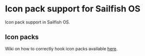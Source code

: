 # Icon pack support for Sailfish OS

Icon pack support in Sailfish OS.

## Icon packs

Wiki on how to correctly hook icon packs available [here](https://github.com/fravaccaro/icon-pack-support-for-sailfish-os/wiki/Create-icon-packs).